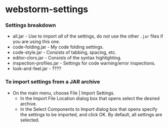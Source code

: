 # webstorm-settings

### Settings breakdown

- all.jar - Use to import *all* of the settings, do not use the other `.jar` files if you are using this one.
- code-folding.jar - My code folding settings.
- code-style.jar - Consists of tabbing, spacing, etc.
- editor-clors.jar - Consists of the syntax highlighting.
- inspection-profiles.jar - Settings for code warning/error inspections.
- look-and-feel.jar - ???? 

### To import settings from a JAR archive

- On the main menu, choose File | Import Settings.
  - In the Import File Location dialog box that opens select the desired archive.
  - In the Select Components to Import dialog box that opens specify the settings to be imported, and click OK. By default, all settings are selected.

